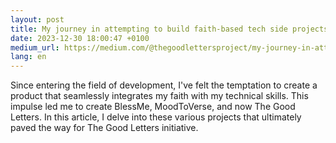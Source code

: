 ```yaml
---
layout: post
title: My journey in attempting to build faith-based tech side projects
date: 2023-12-30 18:00:47 +0100
medium_url: https://medium.com/@thegoodlettersproject/my-journey-in-attempting-to-build-faith-based-side-projects-451063feca0d
lang: en
---
```


Since entering the field of development, I've felt the temptation to create a product that seamlessly integrates my faith with my technical skills. This impulse led me to create BlessMe, MoodToVerse, and now The Good Letters. In this article, I delve into these various projects that ultimately paved the way for The Good Letters initiative.
